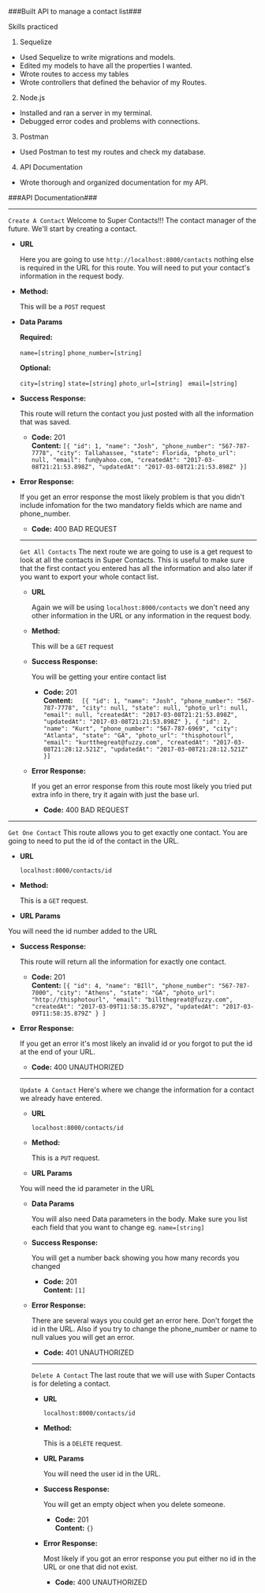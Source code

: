###Built API to manage a contact list###

Skills practiced

1. Sequelize
  * Used Sequelize to write migrations and models.
  * Edited my models to have all the properties I wanted.
  * Wrote routes to access my tables
  * Wrote controllers that defined the behavior of my Routes.
2. Node.js
  * Installed and ran a server in my terminal.
  * Debugged error codes and problems with connections.
3. Postman
  * Used Postman to test my routes and check my database.
4. API Documentation
  * Wrote thorough and organized documentation for my API.

###API Documentation###

----
  `Create A Contact`
  Welcome to Super Contacts!!! The contact manager of the future.
  We'll start by creating a contact.

* **URL**

  Here you are going to use `http://localhost:8000/contacts` nothing else is required in the URL for this route. You will need to put your contact's information in the request body.

* **Method:**

  This will be a `POST` request

* **Data Params**

  **Required:**

  `name=[string]`
  `phone_number=[string]`

  **Optional:**

  `city=[string]`
  `state=[string]`
  `photo_url=[string]`
  ` email=[string]`

* **Success Response:**

  This route will return the contact you just posted with all the information that was saved.

  * **Code:** 201 <br/>
    **Content:**
  `[{
    "id": 1,
    "name": "Josh",
    "phone_number": "567-787-7778",
    "city": Tallahassee,
    "state": Florida,
    "photo_url": null,
    "email": fun@yahoo.com,
    "createdAt": "2017-03-08T21:21:53.898Z",
    "updatedAt": "2017-03-08T21:21:53.898Z"
  }]`


* **Error Response:**

  If you get an error response the most likely problem is that you didn't include infomation for the two mandatory fields which are name and phone_number.

  * **Code:** 400 BAD REQUEST <br/>

  ----
  `Get All Contacts`
  The next route we are going to use is a get request to look at all the contacts in Super Contacts. This is useful to make sure that the first contact you entered has all the information and also later if you want to export your whole contact list.

  * **URL**

    Again we will be using `localhost:8000/contacts` we don't need any other information in the URL or any information in the request body.

  * **Method:**

    This will be a `GET` request    

  * **Success Response:**

    You will be getting your entire contact list

    * **Code:** 201 <br/>
      **Content:** `  [{
    "id": 1,
    "name": "Josh",
    "phone_number": "567-787-7778",
    "city": null,
    "state": null,
    "photo_url": null,
    "email": null,
    "createdAt": "2017-03-08T21:21:53.898Z",
    "updatedAt": "2017-03-08T21:21:53.898Z"
  },
  {
    "id": 2,
    "name": "Kurt",
    "phone_number": "567-787-6969",
    "city": "Atlanta",
    "state": "GA",
    "photo_url": "thisphotourl",
    "email": "kurtthegreat@fuzzy.com",
    "createdAt": "2017-03-08T21:28:12.521Z",
    "updatedAt": "2017-03-08T21:28:12.521Z"
  }]`

  * **Error Response:**

    If you get an error response from this route most likely you tried put extra info in there, try it again with just the base url.

    * **Code:** 400 BAD REQUEST <br/>

----
`Get One Contact`
This route allows you to get exactly one contact. You are going to need to put the id of the contact in the URL.

* **URL**

  `localhost:8000/contacts/id`

* **Method:**

  This is a `GET` request.

*  **URL Params**

  You will need the id number added to the URL

* **Success Response:**

  This route will return all the information for exactly one contact.

  * **Code:** 201 <br />
    **Content:**   `[{
        "id": 4,
        "name": "BIll",
        "phone_number": "567-787-7000",
        "city": "Athens",
        "state": "GA",
        "photo_url": "http://thisphotourl",
        "email": "billthegreat@fuzzy.com",
        "createdAt": "2017-03-09T11:58:35.879Z",
        "updatedAt": "2017-03-09T11:58:35.879Z"
      }
    ]`

* **Error Response:**

  If you get an error it's most likely an invalid id or you forgot to put the id at the end of your URL.

  * **Code:** 400 UNAUTHORIZED <br />


  ----
  `Update A Contact`
  Here's where we change the information for a contact we already have entered.

  * **URL**

    `localhost:8000/contacts/id`

  * **Method:**

    This is a `PUT` request.

  *  **URL Params**

    You will need the id parameter in the URL

  * **Data Params**

    You will also need Data parameters in the body. Make sure you list each field that you want to change eg. `name=[string]`

  * **Success Response:**

    You will get a number back showing you how many records you changed

    * **Code:** 201 <br />
      **Content:** `[1]`

  * **Error Response:**

    There are several ways you could get an error here. Don't forget the id in the URL. Also if you try to change the phone_number or name to null values you will get an error.

    * **Code:** 401 UNAUTHORIZED <br />

    ----
      `Delete A Contact`
      The last route that we will use with Super Contacts is for deleting a contact.

    * **URL**

      `localhost:8000/contacts/id`

    * **Method:**

      This is a `DELETE` request.

    *  **URL Params**

       You will need the user id in the URL.

    * **Success Response:**

      You will get an empty object when you delete someone.

      * **Code:** 201 <br/>
        **Content:** `{}`

    * **Error Response:**

      Most likely if you got an error response you put either no id in the URL or one that did not exist.

      * **Code:** 400 UNAUTHORIZED <br />
